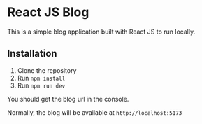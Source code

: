 # React JS Blog
This is a simple blog application built with React JS to run locally.

## Installation
1. Clone the repository
1. Run `npm install`
1. Run `npm run dev`

You should get the blog url in the console.

Normally, the blog will be available at `http://localhost:5173`
